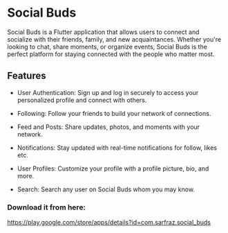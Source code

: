 # Social Buds

Social Buds is a Flutter application that allows users to connect and socialize with their friends, family, and new acquaintances. Whether you're looking to chat, share moments, or organize events, Social Buds is the perfect platform for staying connected with the people who matter most.

## Features

- User Authentication: Sign up and log in securely to access your personalized profile and connect with others.

- Following: Follow your friends to build your network of connections.

- Feed and Posts: Share updates, photos, and moments with your network.

- Notifications: Stay updated with real-time notifications for follow, likes etc.

- User Profiles: Customize your profile with a profile picture, bio, and more.

- Search: Search any user on Social Buds whom you may know.

### Download it from here: 
https://play.google.com/store/apps/details?id=com.sarfraz.social_buds

